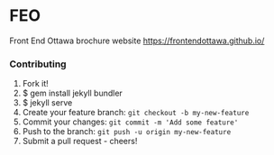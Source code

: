 # FEO
Front End Ottawa brochure website
https://frontendottawa.github.io/

### Contributing

1. Fork it!
2. $ gem install jekyll bundler
3. $ jekyll serve
4. Create your feature branch: `git checkout -b my-new-feature`
5. Commit your changes: `git commit -m 'Add some feature'`
6. Push to the branch: `git push -u origin my-new-feature`
7. Submit a pull request - cheers!
